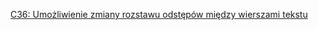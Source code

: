 [C36: Umożliwienie zmiany rozstawu odstępów między wierszami tekstu](http://www.w3.org/TR/2016/NOTE-WCAG20-TECHS-20161007/C36)
